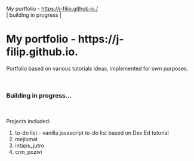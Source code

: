My portfolio - https://j-filip.github.io./
<br>
| building in progress |

<h1>My portfolio - https://j-filip.github.io. </h1>
 <p> Portfolio based on various tutorials ideas, implemented for own purposes. </p>
<br>
 <h3> Building in progress...</h3>
<br>
<br>
Projects included:
<ol>
 <li>to-do list - vanilla javascript to-do list based on Dev Ed tutorial
 <li>mejlomat
 <li>intaps_jutro
 <li>crm_pozivi
 </ol>

